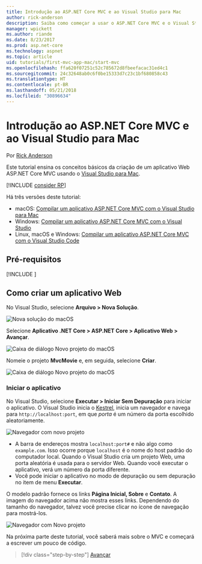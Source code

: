 ```yaml
---
title: Introdução ao ASP.NET Core MVC e ao Visual Studio para Mac
author: rick-anderson
description: Saiba como começar a usar o ASP.NET Core MVC e o Visual Studio
manager: wpickett
ms.author: riande
ms.date: 8/23/2017
ms.prod: asp.net-core
ms.technology: aspnet
ms.topic: article
uid: tutorials/first-mvc-app-mac/start-mvc
ms.openlocfilehash: ffa620f07251c52c785672d8fbeefacac31ed4c1
ms.sourcegitcommit: 24c32648ab0c6f0be15333d7c23c1bf680858c43
ms.translationtype: HT
ms.contentlocale: pt-BR
ms.lasthandoff: 05/21/2018
ms.locfileid: "30896634"
---
```

# <a name="get-started-with-aspnet-core-mvc-and-visual-studio-for-mac"></a>Introdução ao ASP.NET Core MVC e ao Visual Studio para Mac

Por [Rick Anderson](https://twitter.com/RickAndMSFT)

Este tutorial ensina os conceitos básicos da criação de um aplicativo Web ASP.NET Core MVC usando o [Visual Studio para Mac](https://www.visualstudio.com/vs/visual-studio-mac/). 

[!INCLUDE [consider RP](../../includes/razor.md)]

Há três versões deste tutorial:

* macOS: [Compilar um aplicativo ASP.NET Core MVC com o Visual Studio para Mac](xref:tutorials/first-mvc-app-mac/start-mvc)
* Windows: [Compilar um aplicativo ASP.NET Core MVC com o Visual Studio](xref:tutorials/first-mvc-app/start-mvc)
* Linux, macOS e Windows: [Compilar um aplicativo ASP.NET Core MVC com o Visual Studio Code](xref:tutorials/first-mvc-app-xplat/start-mvc)

## <a name="prerequisites"></a>Pré-requisitos

[!INCLUDE [](~/includes/net-core-prereqs-macos.md)]

## <a name="create-a-web-app"></a>Como criar um aplicativo Web

No Visual Studio, selecione **Arquivo > Nova Solução**.

![Nova solução do macOS](../first-web-api-mac/_static/sln.png)

Selecione **Aplicativo .NET Core > ASP.NET Core > Aplicativo Web > Avançar**.

![Caixa de diálogo Novo projeto do macOS](start-mvc/1.png)

Nomeie o projeto **MvcMovie** e, em seguida, selecione **Criar**.

![Caixa de diálogo Novo projeto do macOS](start-mvc/2.png)

### <a name="launch-the-app"></a>Iniciar o aplicativo

No Visual Studio, selecione **Executar > Iniciar Sem Depuração** para iniciar o aplicativo. O Visual Studio inicia o [Kestrel](xref:fundamentals/servers/index#kestrel), inicia um navegador e navega para `http://localhost:port`, em que *porta* é um número da porta escolhido aleatoriamente.

![Navegador com novo projeto](start-mvc/b1.png)

* A barra de endereços mostra `localhost:port#` e não algo como `example.com`. Isso ocorre porque `localhost` é o nome do host padrão do computador local. Quando o Visual Studio cria um projeto Web, uma porta aleatória é usada para o servidor Web. Quando você executar o aplicativo, verá um número da porta diferente.
* Você pode iniciar o aplicativo no modo de depuração ou sem depuração no item de menu **Executar**.

O modelo padrão fornece os links **Página Inicial, Sobre** e **Contato**. A imagem do navegador acima não mostra esses links. Dependendo do tamanho do navegador, talvez você precise clicar no ícone de navegação para mostrá-los.

![Navegador com Novo projeto](start-mvc/b2.png)

Na próxima parte deste tutorial, você saberá mais sobre o MVC e começará a escrever um pouco de código.

> [!div class="step-by-step"]
> [Avançar](adding-controller.md)  
